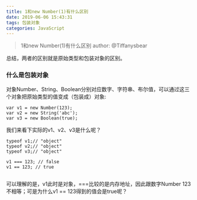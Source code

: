 ```yaml
---
title: 1和new Number(1)有什么区别
date: 2019-06-06 15:43:31
tags: 包装对象
categories: JavaScript
---
```


> 1和new Number(1)有什么区别
> author: @Tiffanysbear 

总结，两者的区别就是原始类型和包装对象的区别。

### 什么是包装对象

对象Number、String、Boolean分别对应数字、字符串、布尔值，可以通过这三个对象把原始类型的值变成（包装成）对象:

```
var v1 = new Number(123);
var v2 = new String('abc');
var v3 = new Boolean(true);

```

我们来看下实际的v1、v2、v3是什么呢？

```
typeof v1;// "object"
typeof v2;// "object"
typeof v3;// "object"

v1 === 123; // false
v1 == 123; // true


```

可以理解的是，v1此时是对象，===比较的是内存地址，因此跟数字Number 123不相等；可是为什么v1 == 123得到的值会是true呢？

<!-- more -->

























